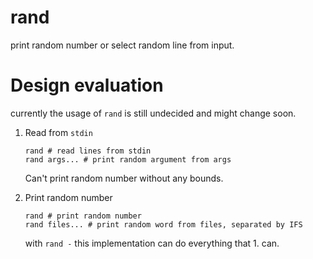 # rand
print random number or select random line from input.

# Design evaluation
currently the usage of `rand` is still undecided and might change soon.

1.	Read from `stdin`

		rand # read lines from stdin
		rand args... # print random argument from args

	Can't print random number without any bounds.

2.	Print random number

		rand # print random number
		rand files... # print random word from files, separated by IFS

	with `rand -` this implementation can do everything that 1. can.

